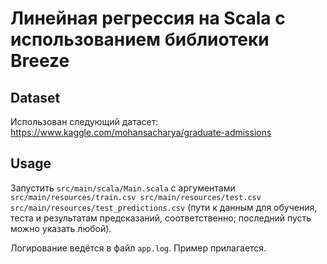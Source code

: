 # Линейная регрессия на Scala с использованием библиотеки Breeze

## Dataset

Использован следующий датасет: https://www.kaggle.com/mohansacharya/graduate-admissions

## Usage

Запустить `src/main/scala/Main.scala` с аргументами `src/main/resources/train.csv src/main/resources/test.csv src/main/resources/test_predictions.csv` (пути к данным для обучения, теста и результатам предсказаний, соответственно; последний пусть можно указать любой).

Логирование ведётся в файл `app.log`. Пример прилагается.